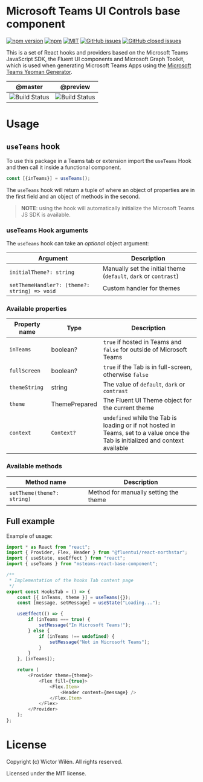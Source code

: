 # Microsoft Teams UI Controls base component

[![npm version](https://badge.fury.io/js/msteams-react-base-component.svg)](https://www.npmjs.com/package/msteams-react-base-component)
[![npm](https://img.shields.io/npm/dt/msteams-react-base-component.svg)](https://www.npmjs.com/package/msteams-react-base-component)
[![MIT](https://img.shields.io/npm/l/msteams-react-base-component.svg)](https://github.com/wictorwilen/msteams-react-base-component/blob/master/LICENSE)
[![GitHub issues](https://img.shields.io/github/issues/wictorwilen/msteams-react-base-component.svg)](https://github.com/wictorwilen/msteams-react-base-component/issues)
[![GitHub closed issues](https://img.shields.io/github/issues-closed/wictorwilen/msteams-react-base-component.svg)](https://github.com/wictorwilen/msteams-react-base-component/issues?q=is%3Aissue+is%3Aclosed)

This is a set of React hooks and providers based on the Microsoft Teams JavaScript SDK, the Fluent UI components and Microsoft Graph Toolkit, which is used when generating Microsoft Teams Apps using the [Microsoft Teams Yeoman Generator](https://aka.ms/yoteams).

 | @master | @preview |
 :--------:|:---------:
 ![Build Status](https://img.shields.io/github/workflow/status/wictorwilen/msteams-react-base-component/msteams-react-base-component%20CI/master)|![Build Status](https://img.shields.io/github/workflow/status/wictorwilen/msteams-react-base-component/msteams-react-base-component%20CI/preview)

# Usage

## `useTeams` hook

To use this package in a Teams tab or extension import the `useTeams` Hook and then call it inside a functional component.

``` TypeScript
const [{inTeams}] = useTeams();
```

The `useTeams` hook will return a tuple of where an object of properties are in the first field and an object of methods in the second.

> **NOTE**: using the hook will automatically initialize the Microsoft Teams JS SDK is available.

### useTeams Hook arguments

The `useTeams` hook can take an *optional* object argument:

| Argument | Description |
|----------|-------------|
| `initialTheme?: string` | Manually set the initial theme (`default`, `dark` or `contrast`) |
| `setThemeHandler?: (theme?: string) => void` | Custom handler for themes |

### Available properties

| Property name | Type | Description |
|---------------|------|-------------|
| `inTeams` | boolean? | `true` if hosted in Teams and `false` for outside of Microsoft Teams |
| `fullScreen` | boolean? | `true` if the Tab is in full-screen, otherwise `false` |
| `themeString` | string | The value of `default`, `dark` or `contrast` |
| `theme` | ThemePrepared | The Fluent UI Theme object for the current theme |
| `context` | `Context?` | `undefined` while the Tab is loading or if not hosted in Teams, set to a value once the Tab is initialized and context available |

### Available methods

| Method name | Description |
|-------------|-------------|
| `setTheme(theme?: string)` | Method for manually setting the theme |

## Full example

Example of usage:

```  TypeScript
import * as React from "react";
import { Provider, Flex, Header } from "@fluentui/react-northstar";
import { useState, useEffect } from "react";
import { useTeams } from "msteams-react-base-component";

/**
 * Implementation of the hooks Tab content page
 */
export const HooksTab = () => {
    const [{ inTeams, theme }] = useTeams({});
    const [message, setMessage] = useState("Loading...");

    useEffect(() => {
        if (inTeams === true) {
            setMessage("In Microsoft Teams!");
        } else {
            if (inTeams !== undefined) {
                setMessage("Not in Microsoft Teams");
            }
        }
    }, [inTeams]);

    return (
        <Provider theme={theme}>
            <Flex fill={true}>
                <Flex.Item>
                    <Header content={message} />
                </Flex.Item>
            </Flex>
        </Provider>
    );
};
```

# License

Copyright (c) Wictor Wilén. All rights reserved.

Licensed under the MIT license.
